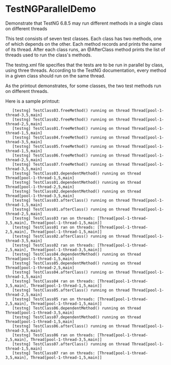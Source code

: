 TestNGParallelDemo
==================

Demonstrate that TestNG 6.8.5 may run different methods in a single class on different threads

This test consists of seven test classes.
Each class has two methods,
one of which depends on the other.
Each method records and prints the name of its thread.
After each class runs,
an @AfterClass method prints the list of threads
used to run the class's methods.

The testng.xml file specifies that the tests are to be run in parallel by class,
using three threads.
According to the TestNG documentation,
every method in a given class
should run on the same thread.

As the printout demonstrates,
for some classes,
the two test methods run on different threads.

Here is a sample printout:

````
   [testng] TestClass03.freeMethod() running on thread Thread[pool-1-thread-3,5,main]
   [testng] TestClass02.freeMethod() running on thread Thread[pool-1-thread-2,5,main]
   [testng] TestClass01.freeMethod() running on thread Thread[pool-1-thread-1,5,main]
   [testng] TestClass04.freeMethod() running on thread Thread[pool-1-thread-3,5,main]
   [testng] TestClass05.freeMethod() running on thread Thread[pool-1-thread-1,5,main]
   [testng] TestClass06.freeMethod() running on thread Thread[pool-1-thread-2,5,main]
   [testng] TestClass07.freeMethod() running on thread Thread[pool-1-thread-3,5,main]
   [testng] TestClass03.dependentMethod() running on thread Thread[pool-1-thread-1,5,main]
   [testng] TestClass01.dependentMethod() running on thread Thread[pool-1-thread-2,5,main]
   [testng] TestClass02.dependentMethod() running on thread Thread[pool-1-thread-3,5,main]
   [testng] TestClass03.afterClass() running on thread Thread[pool-1-thread-1,5,main]
   [testng] TestClass01.afterClass() running on thread Thread[pool-1-thread-2,5,main]
   [testng] TestClass03 ran on threads: [Thread[pool-1-thread-3,5,main], Thread[pool-1-thread-1,5,main]]
   [testng] TestClass01 ran on threads: [Thread[pool-1-thread-2,5,main], Thread[pool-1-thread-1,5,main]]
   [testng] TestClass02.afterClass() running on thread Thread[pool-1-thread-3,5,main]
   [testng] TestClass02 ran on threads: [Thread[pool-1-thread-2,5,main], Thread[pool-1-thread-3,5,main]]
   [testng] TestClass04.dependentMethod() running on thread Thread[pool-1-thread-1,5,main]
   [testng] TestClass05.dependentMethod() running on thread Thread[pool-1-thread-2,5,main]
   [testng] TestClass04.afterClass() running on thread Thread[pool-1-thread-1,5,main]
   [testng] TestClass04 ran on threads: [Thread[pool-1-thread-3,5,main], Thread[pool-1-thread-1,5,main]]
   [testng] TestClass05.afterClass() running on thread Thread[pool-1-thread-2,5,main]
   [testng] TestClass05 ran on threads: [Thread[pool-1-thread-2,5,main], Thread[pool-1-thread-1,5,main]]
   [testng] TestClass06.dependentMethod() running on thread Thread[pool-1-thread-3,5,main]
   [testng] TestClass07.dependentMethod() running on thread Thread[pool-1-thread-1,5,main]
   [testng] TestClass06.afterClass() running on thread Thread[pool-1-thread-3,5,main]
   [testng] TestClass06 ran on threads: [Thread[pool-1-thread-2,5,main], Thread[pool-1-thread-3,5,main]]
   [testng] TestClass07.afterClass() running on thread Thread[pool-1-thread-1,5,main]
   [testng] TestClass07 ran on threads: [Thread[pool-1-thread-3,5,main], Thread[pool-1-thread-1,5,main]]
````
